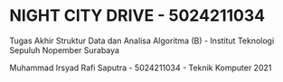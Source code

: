 # NIGHT CITY DRIVE - 5024211034

Tugas Akhir Struktur Data dan Analisa Algoritma (B) - Institut Teknologi Sepuluh Nopember Surabaya

Muhammad Irsyad Rafi Saputra - 5024211034 - Teknik Komputer 2021

